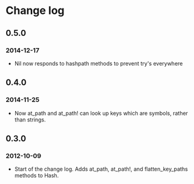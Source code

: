 # Change log

## 0.5.0
### 2014-12-17

- Nil now responds to hashpath methods to prevent try's everywhere

## 0.4.0
### 2014-11-25

- Now at_path and at_path! can look up keys which are symbols, rather than strings.

## 0.3.0
### 2012-10-09

- Start of the change log. Adds at_path, at_path!, and flatten_key_paths methods to Hash.
